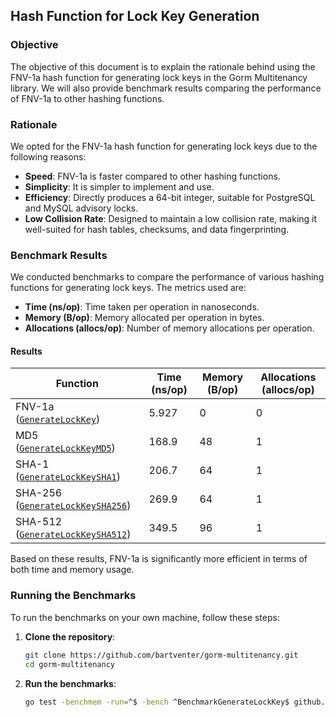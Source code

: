 ## Hash Function for Lock Key Generation

### Objective

The objective of this document is to explain the rationale behind using the FNV-1a hash function for generating lock keys in the Gorm Multitenancy library. We will also provide benchmark results comparing the performance of FNV-1a to other hashing functions.

### Rationale

We opted for the FNV-1a hash function for generating lock keys due to the following reasons:
- **Speed**: FNV-1a is faster compared to other hashing functions.
- **Simplicity**: It is simpler to implement and use.
- **Efficiency**: Directly produces a 64-bit integer, suitable for PostgreSQL and MySQL advisory locks.
- **Low Collision Rate**: Designed to maintain a low collision rate, making it well-suited for hash tables, checksums, and data fingerprinting.

### Benchmark Results

We conducted benchmarks to compare the performance of various hashing functions for generating lock keys. The metrics used are:

- **Time (ns/op)**: Time taken per operation in nanoseconds.
- **Memory (B/op)**: Memory allocated per operation in bytes.
- **Allocations (allocs/op)**: Number of memory allocations per operation.

#### Results

| Function | Time (ns/op) | Memory (B/op) | Allocations (allocs/op) |
| --- | --- | --- | --- |
| FNV-1a ([`GenerateLockKey`](../pkg/migrator/locking.go)) | 5.927 | 0 | 0 |
| MD5 ([`GenerateLockKeyMD5`](../pkg/migrator/locking_test.go)) | 168.9 | 48 | 1 |
| SHA-1 ([`GenerateLockKeySHA1`](../pkg/migrator/locking_test.go)) | 206.7 | 64 | 1 |
| SHA-256 ([`GenerateLockKeySHA256`](../pkg/migrator/locking_test.go)) | 269.9 | 64 | 1 |
| SHA-512 ([`GenerateLockKeySHA512`](../pkg/migrator/locking_test.go)) | 349.5 | 96 | 1 |

Based on these results, FNV-1a is significantly more efficient in terms of both time and memory usage.

### Running the Benchmarks

To run the benchmarks on your own machine, follow these steps:

1. **Clone the repository**:
    ```sh
    git clone https://github.com/bartventer/gorm-multitenancy.git
    cd gorm-multitenancy
    ```

2. **Run the benchmarks**:
    ```sh
    go test -benchmem -run=^$ -bench ^BenchmarkGenerateLockKey$ github.com/bartventer/gorm-multitenancy/v8/pkg/migrator -v
    ```

